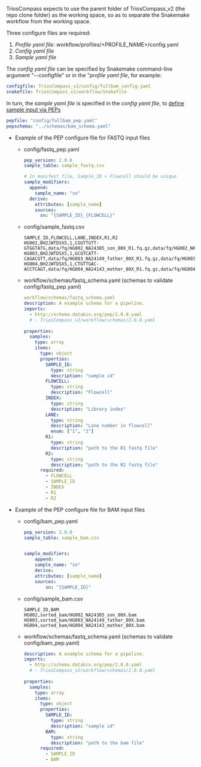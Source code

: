 TriosCompass expects to use the parent folder of TriosCompass_v2 (the repo clone folder) as the working space, so as to separate the Snakemake workflow from the working space.  

Three configure files are required:
1. *Profile yaml file*: workflow/profiles/<PROFILE_NAME>/config.yaml
2. *Config yaml file* 
3. *Sample yaml file* 

The *config yaml file* can be specified by Snakemake command-line argument "\-\-configfile" or in the "*profile yaml file*, for example:

```yml
configfile: TriosCompass_v2/config/fullbam_config.yaml
snakefile: TriosCompass_v2/workflow/Snakefile
```

In turn, the *sample yaml file* is specified in the *config yaml file*, to [define sample input via PEPs](https://snakemake.readthedocs.io/en/stable/snakefiles/configuration.html#configuring-scientific-experiments-via-peps)

```yml
pepfile: "config/fullbam_pep.yaml"
pepschema: "../schemas/bam_schema.yaml"
```

+ Example of the PEP configure file for FASTQ input files
  + config/fastq_pep.yaml
    ```yml
    pep_version: 2.0.0
    sample_table: sample_fastq.csv
    
    # In manifest file, Sample_ID + Flowcell should be unique
    sample_modifiers:
      append:
        sample_name: "sn"
      derive:
        attributes: [sample_name]
        sources:
          sn: "{SAMPLE_ID}_{FLOWCELL}"
    ```

  + config/sample_fastq.csv 
    ```csv
    SAMPLE_ID,FLOWCELL,LANE,INDEX,R1,R2
    HG002,BH2JWTDSX5,1,CGGTTGTT-GTGGTATG,data/fq/HG002_NA24385_son_80X_R1.fq.gz,data/fq/HG002_NA24385_son_80X_R2.fq.gz
    HG003,BH2JWTDSX5,1,GCGTCATT-CAGACGTT,data/fq/HG003_NA24149_father_80X_R1.fq.gz,data/fq/HG003_NA24149_father_80X_R2.fq.gz
    HG004,BH2JWTDSX5,1,CTGTTGAC-ACCTCAGT,data/fq/HG004_NA24143_mother_80X_R1.fq.gz,data/fq/HG004_NA24143_mother_80X_R2.fq.gz
    ```
  + workflow/schemas/fastq_schema.yaml 
(schemas to validate config/fastq_pep.yaml) 
    ```yml
    workflow/schemas/fastq_schema.yaml 
    description: A example schema for a pipeline.
    imports:
      - http://schema.databio.org/pep/2.0.0.yaml
      # - TriosCompass_v2/workflow/schemas/2.0.0.yaml
      
    properties:
      samples:
        type: array
        items:
          type: object
          properties:
            SAMPLE_ID:
              type: string
              description: "sample id"
            FLOWCELL:
              type: string
              description: "Flowcell"
            INDEX:
              type: string
              description: "Library index"
            LANE:
              type: string
              description: "Lane number in flowcell"
              enum: ["1", "2"]
            R1:
              type: string
              description: "path to the R1 fastq file"
            R2:
              type: string
              description: "path to the R2 fastq file"
          required:
            - FLOWCELL
            - SAMPLE_ID
            - INDEX
            - R1
            - R2
    ```
+ Example of the PEP configure file for BAM input files
  + config/bam_pep.yaml
    ```yml
    pep_version: 2.0.0
    sample_table: sample_bam.csv
    
    
    sample_modifiers:
        append:
        sample_name: "sn"
        derive:
        attributes: [sample_name]
        sources:
            sn: "{SAMPLE_ID}"
    ```

  + config/sample_bam.csv 
    ```csv
    SAMPLE_ID,BAM
    HG002,sorted_bam/HG002_NA24385_son_80X.bam
    HG003,sorted_bam/HG003_NA24149_father_80X.bam
    HG004,sorted_bam/HG004_NA24143_mother_80X.bam
    ```
  + workflow/schemas/fastq_schema.yaml 
(schemas to validate config/bam_pep.yaml) 
    ```yml
    description: A example schema for a pipeline.
    imports:
      - http://schema.databio.org/pep/2.0.0.yaml
      # - TriosCompass_v2/workflow/schemas/2.0.0.yaml
      
    properties:
      samples:
        type: array
        items:
          type: object
          properties:
            SAMPLE_ID:
              type: string
              description: "sample id"
            BAM:
              type: string
              description: "path to the bam file"
          required:
            - SAMPLE_ID
            - BAM
    ``` 